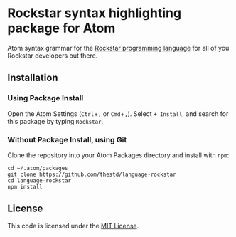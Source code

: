 # Rockstar syntax highlighting package for Atom

Atom syntax grammar for the [Rockstar programming language](https://github.com/dylanbeattie/rockstar) for all of you Rockstar developers out there.

## Installation

### Using Package Install

Open the Atom Settings (`Ctrl`+`,` or `Cmd`+`,`). Select `+ Install`, and search for this package by typing `Rockstar`.

### Without Package Install, using Git

Clone the repository into your Atom Packages directory and install with `npm`:
```
cd ~/.atom/packages
git clone https://github.com/thestd/language-rockstar
cd language-rockstar
npm install
```

## License

This code is licensed under the [MIT License](LICENSE).
